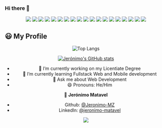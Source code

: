 ### Hi there 👋
<p align="center">
  <img src="https://img.shields.io/badge/Windows-f1f3f5?logo=windows&logoColor=blue" />
  <img src="https://img.shields.io/badge/Linux_Mint-f1f3f5?logo=linux-mint&logoColor=green" />
  <img src="https://img.shields.io/badge/Ubuntu-E95420?logo=ubuntu&logoColor=white" />
  <img src="https://img.shields.io/badge/TypeScript-f1f3f5?logo=typescript&logoColor=blue" />
  <img src="https://img.shields.io/badge/Python-3776AB?logo=python&logoColor=white" />
  <img src="https://img.shields.io/badge/Node.js-43853D?logo=node.js&logoColor=white" />
  <img src="https://img.shields.io/badge/Java-ED8B00?logo=java&logoColor=white" />
  <img src="https://img.shields.io/badge/Heroku-430098?logo=heroku&logoColor=white" />
  <img src="https://img.shields.io/badge/JavaScript-f1f3f5?logo=javascript&logoColor=yellow" />
  <img src="https://img.shields.io/badge/HTML5-f1f3f5?logo=html5&logoColor=red" />
  <img src="https://img.shields.io/badge/CSS3-f1f3f5?logo=css3&logoColor=blue" />
  <img src="https://img.shields.io/badge/Express.js-f1f3f5?logo=express&logoColor=black" />
  <img src="https://img.shields.io/badge/Jest-f1f3f5?logo=jest&logoColor=red" />
  <img src="https://img.shields.io/badge/TypeORM-f1f3f5?logo=databricks&logoColor=orange" />
  <img src="https://img.shields.io/badge/React-f1f3f5?logo=react&logoColor=61DAFB" />
  <img src="https://img.shields.io/badge/React_Native-20232A?logo=react&logoColor=61DAFB" />
  <img src="https://img.shields.io/badge/PostgreSQL-f1f3f5?logo=postgresql&logoColor=blue" />
  <img src="https://img.shields.io/badge/MongoDB-f1f3f5?logo=mongodb&logoColor=green" />
  <img src="https://img.shields.io/badge/More...-f1f3f5" />
</p>

## 😃 My Profile


<center>

![Top Langs](https://github-readme-stats.vercel.app/api/top-langs/?username=jeronimo-mz&layout=compact&theme=radical)

[![Jerónimo's GitHub stats](https://github-readme-stats.vercel.app/api?username=jeronimo-mz&count_private=true&show_icons=true&theme=radical&hide=issues,contribs)](https://github.com/anuraghazra/github-readme-stats)


- 🔭 I’m currently working on my Licentiate Degree
- 🌱 I’m currently learning Fullstack Web and Mobile development
- 💬 Ask me about Web Development
- 😄 Pronouns: He/Him

 👤 **Jerónimo Matavel**

-   Github: [@Jeronimo-MZ](https://github.com/Jeronimo-MZ)
-   LinkedIn: [@jeronimo-matavel](https://linkedin.com/in/jeronimo-matavel)
  
  ![](https://komarev.com/ghpvc/?username=jeronimo-mz)
